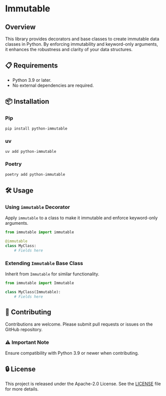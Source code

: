 # Immutable

## Overview

This library provides decorators and base classes to create immutable data classes
in Python. By enforcing immutability and keyword-only arguments, it enhances the
robustness and clarity of your data structures.

## 📋 Requirements

- Python 3.9 or later.
- No external dependencies are required.

## 📦 Installation

### Pip

```bash
pip install python-immutable
```

### uv

```bash
uv add python-immutable
```

### Poetry

```bash
poetry add python-immutable
```

## 🛠 Usage

### Using `immutable` Decorator

Apply `immutable` to a class to make it immutable and enforce keyword-only arguments.

```python
from immutable import immutable

@immutable
class MyClass:
    # Fields here
```

### Extending `Immutable` Base Class

Inherit from `Immutable` for similar functionality.

```python
from immutable import Immutable

class MyClass(Immutable):
    # Fields here
```

## 🤝 Contributing

Contributions are welcome. Please submit pull requests or issues on the GitHub repository.

### ⚠️ Important Note

Ensure compatibility with Python 3.9 or newer when contributing.

## 🔒 License

This project is released under the Apache-2.0 License. See the [LICENSE](./LICENSE)
file for more details.
